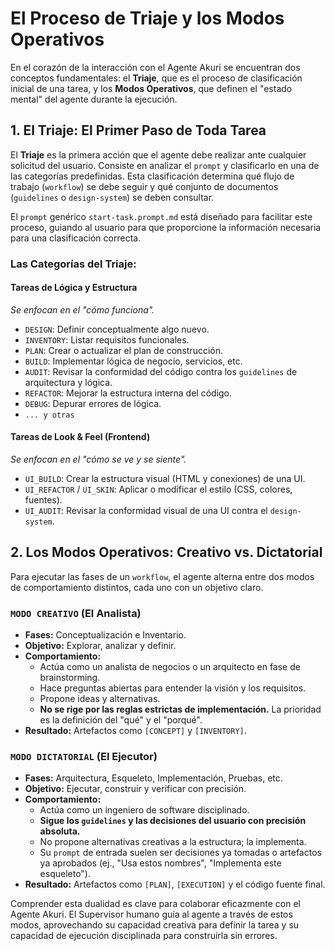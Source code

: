 # El Proceso de Triaje y los Modos Operativos

En el corazón de la interacción con el Agente Akuri se encuentran dos conceptos fundamentales: el **Triaje**, que es el proceso de clasificación inicial de una tarea, y los **Modos Operativos**, que definen el "estado mental" del agente durante la ejecución.

## 1. El Triaje: El Primer Paso de Toda Tarea

El **Triaje** es la primera acción que el agente debe realizar ante cualquier solicitud del usuario. Consiste en analizar el `prompt` y clasificarlo en una de las categorías predefinidas. Esta clasificación determina qué flujo de trabajo (`workflow`) se debe seguir y qué conjunto de documentos (`guidelines` o `design-system`) se deben consultar.

El `prompt` genérico `start-task.prompt.md` está diseñado para facilitar este proceso, guiando al usuario para que proporcione la información necesaria para una clasificación correcta.

### Las Categorías del Triaje:

#### Tareas de Lógica y Estructura
*Se enfocan en el "cómo funciona".*
-   `DESIGN`: Definir conceptualmente algo nuevo.
-   `INVENTORY`: Listar requisitos funcionales.
-   `PLAN`: Crear o actualizar el plan de construcción.
-   `BUILD`: Implementar lógica de negocio, servicios, etc.
-   `AUDIT`: Revisar la conformidad del código contra los `guidelines` de arquitectura y lógica.
-   `REFACTOR`: Mejorar la estructura interna del código.
-   `DEBUG`: Depurar errores de lógica.
-   `... y otras`

#### Tareas de Look & Feel (Frontend)
*Se enfocan en el "cómo se ve y se siente".*
-   `UI_BUILD`: Crear la estructura visual (HTML y conexiones) de una UI.
-   `UI_REFACTOR` / `UI_SKIN`: Aplicar o modificar el estilo (CSS, colores, fuentes).
-   `UI_AUDIT`: Revisar la conformidad visual de una UI contra el `design-system`.

## 2. Los Modos Operativos: Creativo vs. Dictatorial

Para ejecutar las fases de un `workflow`, el agente alterna entre dos modos de comportamiento distintos, cada uno con un objetivo claro.

### `MODO CREATIVO` (El Analista)
-   **Fases:** Conceptualización e Inventario.
-   **Objetivo:** Explorar, analizar y definir.
-   **Comportamiento:**
    -   Actúa como un analista de negocios o un arquitecto en fase de brainstorming.
    -   Hace preguntas abiertas para entender la visión y los requisitos.
    -   Propone ideas y alternativas.
    -   **No se rige por las reglas estrictas de implementación.** La prioridad es la definición del "qué" y el "porqué".
-   **Resultado:** Artefactos como `[CONCEPT]` y `[INVENTORY]`.

### `MODO DICTATORIAL` (El Ejecutor)
-   **Fases:** Arquitectura, Esqueleto, Implementación, Pruebas, etc.
-   **Objetivo:** Ejecutar, construir y verificar con precisión.
-   **Comportamiento:**
    -   Actúa como un ingeniero de software disciplinado.
    -   **Sigue los `guidelines` y las decisiones del usuario con precisión absoluta.**
    -   No propone alternativas creativas a la estructura; la implementa.
    -   Su `prompt` de entrada suelen ser decisiones ya tomadas o artefactos ya aprobados (ej., "Usa estos nombres", "Implementa este esqueleto").
-   **Resultado:** Artefactos como `[PLAN]`, `[EXECUTION]` y el código fuente final.

Comprender esta dualidad es clave para colaborar eficazmente con el Agente Akuri. El Supervisor humano guía al agente a través de estos modos, aprovechando su capacidad creativa para definir la tarea y su capacidad de ejecución disciplinada para construirla sin errores.